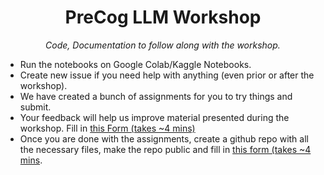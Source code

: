 <h1 align="center">PreCog LLM Workshop</h1>
<p align="center"><i>Code, Documentation to follow along with the workshop. </i></p>

- Run the notebooks on Google Colab/Kaggle Notebooks.
- Create new issue if you need help with anything (even prior or after the workshop).
- We have created a bunch of assignments for you to try things and submit.
- Your feedback will help us improve material presented during the workshop. Fill in [this Form (takes ~4 mins)](https://forms.office.com/r/2xPT7D7P0G)
- Once you are done with the assignments, create a github repo with all the necessary files, make the repo public and fill in [this form (takes ~4 mins](https://forms.office.com/r/puwCBbFq5V). 
